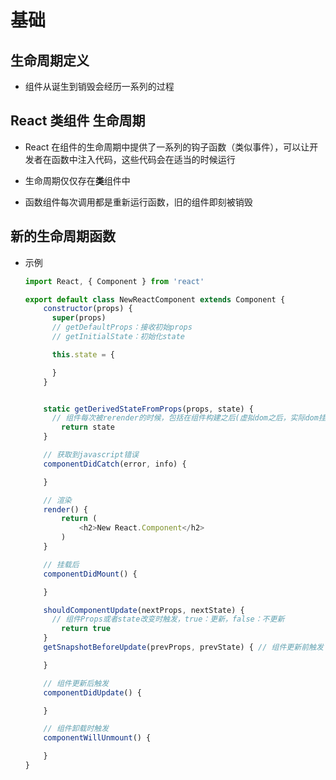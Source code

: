 # 基础

## 生命周期定义

*   组件从诞生到销毁会经历一系列的过程

## React 类组件 生命周期

*   React 在组件的生命周期中提供了一系列的钩子函数（类似事件），可以让开发者在函数中注入代码，这些代码会在适当的时候运行

*   生命周期仅仅存在**类**组件中

*   函数组件每次调用都是重新运行函数，旧的组件即刻被销毁

## 新的生命周期函数

*   示例

    ```javascript
    import React, { Component } from 'react'

    export default class NewReactComponent extends Component {
        constructor(props) {
          super(props)
          // getDefaultProps：接收初始props
          // getInitialState：初始化state

          this.state = {

          }
        }


        static getDerivedStateFromProps(props, state) {
          // 组件每次被rerender的时候，包括在组件构建之后(虚拟dom之后，实际dom挂载之前)，每次获取新的props或state之后；;每次接收新的props之后都会返回一个对象作为新的state，返回null则说明不需要更新state
            return state
        }

        // 获取到javascript错误
        componentDidCatch(error, info) {

        }

        // 渲染
        render() {
            return (
                <h2>New React.Component</h2>
            )
        }

        // 挂载后
        componentDidMount() {

        }

        shouldComponentUpdate(nextProps, nextState) {
          // 组件Props或者state改变时触发，true：更新，false：不更新
            return true
        }
        getSnapshotBeforeUpdate(prevProps, prevState) { // 组件更新前触发

        }

        // 组件更新后触发
        componentDidUpdate() {

        }

        // 组件卸载时触发
        componentWillUnmount() {

        }
    }
    ```
